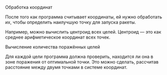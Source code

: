 Обработка координат

После того как программа считывает координаты, ей нужно обработать их, чтобы определить наилучшую точку для запуска ракеты.

Например, можно вычислить центроид всех целей. Центроид — это как среднее арифметическое координат всех точек.

Вычисление количества поражённых целей

Для каждой цели программа должна проверить, находится ли она в зоне поражения от оптимальной точки. Это можно сделать, рассчитав расстояние между двумя точками в системе координат.